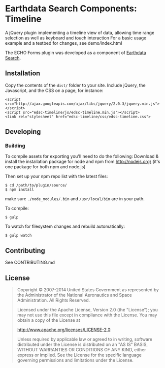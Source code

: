 <h1>Earthdata Search Components:<br>Timeline</h1>

A jQuery plugin implementing a timeline view of data, allowing
time range selection as well as keyboard and touch interaction
For a basic usage example and a testbed for changes,
see demo/index.html

The ECHO Forms plugin was developed as a component of
[Earthdata Search](https://github.com/nasa/earthdata-search).

## Installation

Copy the contents of the `dist/` folder to your site. Include jQuery,
the Javascript, and the CSS on a page, for instance:

    <script src="http://ajax.googleapis.com/ajax/libs/jquery/2.0.3/jquery.min.js"></script>
    <script src="edsc-timeline/js/edsc-timeline.min.js"></script>
    <link rel="stylesheet" href="edsc-timeline/css/edsc-timeline.css">

## Developing

### Building

To compile assets for exporting you'll need to do the following:
Download & install the installation package for node and npm from http://nodejs.org/ (it's one package for both npm and node.js)

Then set up your npm repo list with the latest files:

    $ cd /path/to/plugin/source/
    $ npm install

make sure `./node_modules/.bin` and `/usr/local/bin` are in your path.

To compile:

    $ gulp

To watch for filesystem changes and rebuild automatically:

    $ gulp watch

## Contributing

See CONTRIBUTING.md

## License

> Copyright © 2007-2014 United States Government as represented by the Administrator of the National Aeronautics and Space Administration. All Rights Reserved.
>
> Licensed under the Apache License, Version 2.0 (the "License"); you may not use this file except in compliance with the License.
> You may obtain a copy of the License at
>
>    http://www.apache.org/licenses/LICENSE-2.0
>
>Unless required by applicable law or agreed to in writing, software distributed under the License is distributed on an "AS IS" BASIS,
>WITHOUT WARRANTIES OR CONDITIONS OF ANY KIND, either express or implied. See the License for the specific language governing permissions and limitations under the License.
